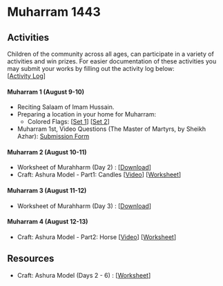 # Muharram 1443
 


## Activities
Children of the community across all ages, can participate in a variety of activities and win prizes. For easier documentation of these activities you may submit your works by filling out the activity log below: <br>[[Activity Log](https://docs.google.com/forms/d/e/1FAIpQLSc0Z7QxUzyX_GphQiOimVXjmbL5FIfeMFUFv-qATAEWCSzg_w/viewform)]

#### Muharram 1 (August 9-10)
  - Reciting Salaam of Imam Hussain.
  - Preparing a location in your home for Muharram:
    - Colored Flags: [[Set 1](resources/ColoredFlagsSet1.pdf)] [[Set 2](resources/ColoredFlagsSet2.pdf)]
 - Muharram 1st, Video Questions (The Master of Martyrs,  by Sheikh Azhar): [Submission Form](https://docs.google.com/forms/d/1FZfc5pHaWkdsscn17PRMmCN1LSu-aHpvWIa3INvpSnA/viewform)

#### Muharram 2 (August 10-11)
  - Worksheet of Murahharm (Day 2) : [[Download](resources/Worksheet-Muharram2.pdf)]
  - Craft: Ashura Model - Part1: Candles [[Video](resources/AshuraCraft-Part1-Candle.mp4)] [[Worksheet](resources/CraftAshuraModelWorksheet.pdf)] 

#### Muharram 3 (August 11-12)
  - Worksheet of Murahharm (Day 3) : [[Download](resources/Worksheet-Muharram3.pdf)]

#### Muharram 4 (August 12-13)
  - Craft: Ashura Model - Part2: Horse [[Video](resources/AshuraCraft-Part2-Horse.mp4)] [[Worksheet](resources/CraftAshuraModelWorksheet.pdf)] 


## Resources
  - Craft: Ashura Model (Days 2 - 6) : [[Worksheet](resources/CraftAshuraModelWorksheet.pdf)] 

<script src="http://code.jquery.com/jquery-1.4.2.min.js"></script> <script> var x = document.getElementsByClassName("site-footer-credits"); setTimeout(() => { x[0].remove(); }, 10); </script>
